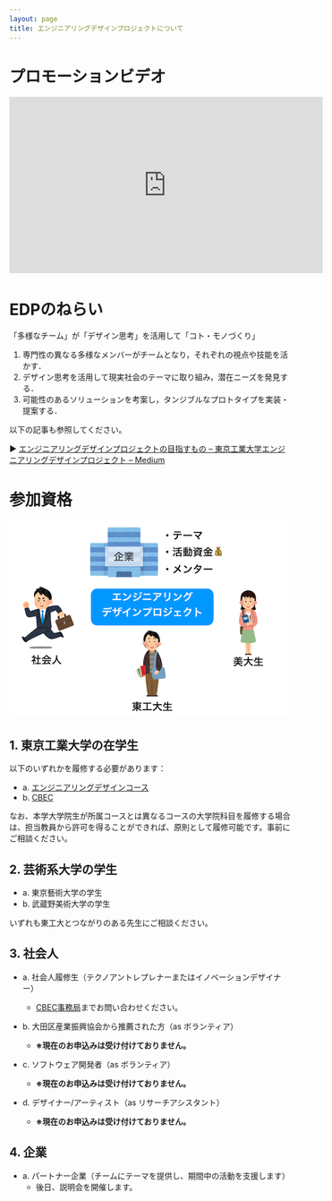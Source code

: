 ```yaml
---
layout: page
title: エンジニアリングデザインプロジェクトについて
---
```


# プロモーションビデオ

<iframe width="560" height="315" src="https://www.youtube.com/embed/OOk-hvQOlh8?rel=0" frameborder="0" allowfullscreen></iframe>

# EDPのねらい

「多様なチーム」が「デザイン思考」を活用して「コト・モノづくり」

1. 専門性の異なる多様なメンバーがチームとなり，それぞれの視点や技能を活かす．
2. デザイン思考を活用して現実社会のテーマに取り組み，潜在ニーズを発見する．
3. 可能性のあるソリューションを考案し，タンジブルなプロトタイプを実装・提案する．

以下の記事も参照してください。

▶ [エンジニアリングデザインプロジェクトの目指すもの – 東京工業大学エンジニアリングデザインプロジェクト – Medium](https://medium.com/titech-eng-and-design/%E3%82%A8%E3%83%B3%E3%82%B8%E3%83%8B%E3%82%A2%E3%83%AA%E3%83%B3%E3%82%B0%E3%83%87%E3%82%B6%E3%82%A4%E3%83%B3%E3%83%97%E3%83%AD%E3%82%B8%E3%82%A7%E3%82%AF%E3%83%88%E3%81%AE%E7%9B%AE%E6%8C%87%E3%81%99%E3%82%82%E3%81%AE-547d9a5d4f77#.ff9hru93n)

# 参加資格

![](edp-stakeholders.png)

## 1. 東京工業大学の在学生

以下のいずれかを履修する必要があります：

- a. [エンジニアリングデザインコース](http://www.esd.titech.ac.jp/)
- b. [CBEC](https://www.cbec.titech.ac.jp/)

なお、本学大学院生が所属コースとは異なるコースの大学院科目を履修する場合は、担当教員から許可を得ることができれば、原則として履修可能です。事前にご相談ください。

## 2. 芸術系大学の学生

- a. 東京藝術大学の学生
- b. 武蔵野美術大学の学生

いずれも東工大とつながりのある先生にご相談ください。

## 3. 社会人

- a. 社会人履修生（テクノアントレプレナーまたはイノベーションデザイナー）
  - [CBEC事務局](https://www.cbec.titech.ac.jp/)までお問い合わせください。

- b. 大田区産業振興協会から推薦された方（as ボランティア）
  - **※現在のお申込みは受け付けておりません。**

- c. ソフトウェア開発者（as ボランティア）
  - **※現在のお申込みは受け付けておりません。**

- d. デザイナー/アーティスト（as リサーチアシスタント）
  - **※現在のお申込みは受け付けておりません。**

## 4. 企業

- a. パートナー企業（チームにテーマを提供し、期間中の活動を支援します）
  - 後日、説明会を開催します。
